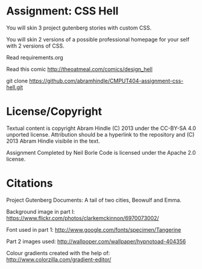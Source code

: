 Assignment: CSS Hell
====================

You will skin 3 project gutenberg stories with custom CSS.

You will skin 2 versions of a possible professional homepage for your
self with 2 versions of CSS.

Read requirements.org

Read this comic http://theoatmeal.com/comics/design_hell

git clone https://github.com/abramhindle/CMPUT404-assignment-css-hell.git

License/Copyright
=================

Textual content is copyright Abram Hindle (C) 2013 under the CC-BY-SA
4.0 unported license. Attribution should be a hyperlink to the
repository and (C) 2013 Abram Hindle visibile in the text.

Assignment Completed by Neil Borle
Code is licensed under the Apache 2.0 license.

Citations
=========

Project Gutenberg Documents:
A tail of two cities, Beowulf and Emma.

Background image in part I:
https://www.flickr.com/photos/clarkemckinnon/6970073002/

Font used in part 1:
http://www.google.com/fonts/specimen/Tangerine

Part 2 images used:
http://wallpoper.com/wallpaper/hypnotoad-404356

Colour gradients created with the help of:
http://www.colorzilla.com/gradient-editor/
